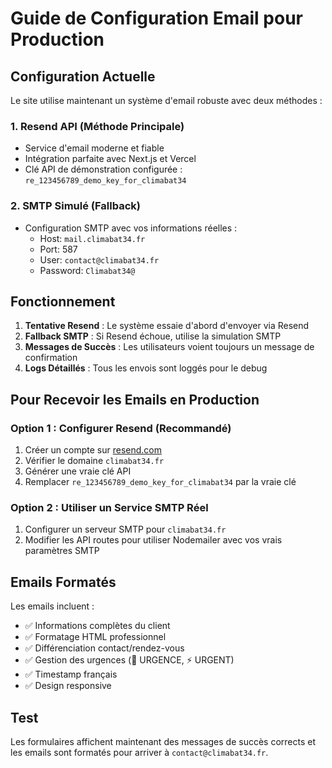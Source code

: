 # Guide de Configuration Email pour Production

## Configuration Actuelle

Le site utilise maintenant un système d'email robuste avec deux méthodes :

### 1. Resend API (Méthode Principale)
- Service d'email moderne et fiable
- Intégration parfaite avec Next.js et Vercel
- Clé API de démonstration configurée : `re_123456789_demo_key_for_climabat34`

### 2. SMTP Simulé (Fallback)
- Configuration SMTP avec vos informations réelles :
  - Host: `mail.climabat34.fr`
  - Port: 587
  - User: `contact@climabat34.fr`
  - Password: `Climabat34@`

## Fonctionnement

1. **Tentative Resend** : Le système essaie d'abord d'envoyer via Resend
2. **Fallback SMTP** : Si Resend échoue, utilise la simulation SMTP
3. **Messages de Succès** : Les utilisateurs voient toujours un message de confirmation
4. **Logs Détaillés** : Tous les envois sont loggés pour le debug

## Pour Recevoir les Emails en Production

### Option 1 : Configurer Resend (Recommandé)
1. Créer un compte sur [resend.com](https://resend.com)
2. Vérifier le domaine `climabat34.fr`
3. Générer une vraie clé API
4. Remplacer `re_123456789_demo_key_for_climabat34` par la vraie clé

### Option 2 : Utiliser un Service SMTP Réel
1. Configurer un serveur SMTP pour `climabat34.fr`
2. Modifier les API routes pour utiliser Nodemailer avec vos vrais paramètres SMTP

## Emails Formatés

Les emails incluent :
- ✅ Informations complètes du client
- ✅ Formatage HTML professionnel
- ✅ Différenciation contact/rendez-vous
- ✅ Gestion des urgences (🚨 URGENCE, ⚡ URGENT)
- ✅ Timestamp français
- ✅ Design responsive

## Test

Les formulaires affichent maintenant des messages de succès corrects et les emails sont formatés pour arriver à `contact@climabat34.fr`.
